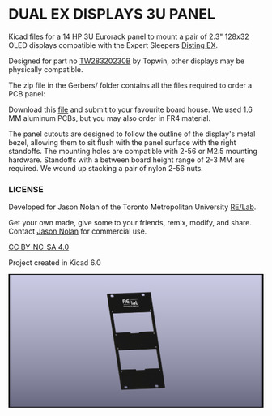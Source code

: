 # DUAL EX DISPLAYS 3U PANEL

Kicad files for a 14 HP 3U Eurorack panel to mount a pair of 2.3" 128x32 OLED displays compatible with the Expert Sleepers [Disting EX](https://www.expert-sleepers.co.uk/distingEX.html).


Designed for part no [TW28320230B](https://www.google.com/search?q=TW28320230B01) by Topwin, other displays may be physically compatible.

The zip file in the Gerbers/ folder contains all the files required to order a PCB panel: 

Download this [file](https://github.com/minisystem/ex_displays/blob/main/Gerbers/ex_displays.zip) and submit to your favourite board house. We used 1.6 MM aluminum PCBs, but you may also order in FR4 material.

The panel cutouts are designed to follow the outline of the display's metal bezel, allowing them to sit flush with the panel surface with the right standoffs. The mounting holes are compatible with 2-56 or M2.5 mounting hardware. Standoffs with a between board height range of 2-3 MM are required. We wound up stacking a pair of nylon 2-56 nuts.



### LICENSE

Developed for Jason Nolan of the Toronto Metropolitan University [RE/Lab](https://relab.blog.torontomu.ca/).

Get your own made, give some to your friends, remix, modify, and share. Contact [Jason Nolan](https://www.torontomu.ca/early-childhood-studies/about/people/faculty/jason-nolan/) for commercial use.

[CC BY-NC-SA 4.0](https://creativecommons.org/licenses/by-nc-sa/4.0/)


Project created in Kicad 6.0


![alt text](https://github.com/minisystem/ex_displays/blob/main/ex_displays.png "image")
